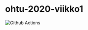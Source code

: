 # ohtu-2020-viikko1

![Github Actions](https://github.com/Themis1/ohtu-2020-viikko1/workflows/Java%20CI%20with%20Gradle/badge.svg)
